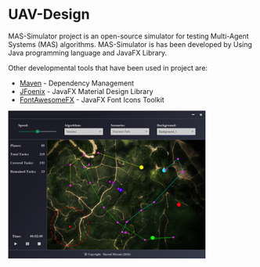 # UAV-Design

MAS-Simulator project is an open-source simulator for testing Multi-Agent Systems (MAS) algorithms. MAS-Simulator is has been developed by Using Java programming language and JavaFX Library.

Other developmental tools that have been used in project are:
* [Maven](https://maven.apache.org/) - Dependency Management
* [JFoenix](http://www.jfoenix.com/) - JavaFX Material Design Library
* [FontAwesomeFX](https://github.com/Jerady/fontawesomefx-glyphsbrowser) - JavaFX Font Icons Toolkit

<img src="Screenshot.png" width="80%" />
